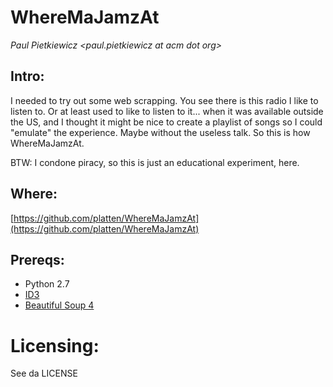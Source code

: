 WhereMaJamzAt
==========
<i>Paul Pietkiewicz <paul.pietkiewicz at acm dot org> </i>


Intro:
-------

I needed to try out some web scrapping. You see there is this radio I like to listen to. Or at least used to like
to listen to it... when it was available outside the US, and I thought it might be nice to create a playlist
of songs so I could "emulate" the experience. Maybe without the useless talk. So this is how WhereMaJamzAt.

BTW: I condone piracy, so this is just an educational experiment, here.


Where:
-------
[https://github.com/platten/WhereMaJamzAt](https://github.com/platten/WhereMaJamzAt)


Prereqs:
--------
- Python 2.7
- [ID3](http://id3-py.sourceforge.net/)
- [Beautiful Soup 4](http://www.crummy.com/software/BeautifulSoup/)


Licensing:
==========
See da LICENSE